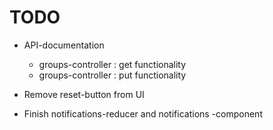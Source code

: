 # TODO

- API-documentation
  - groups-controller : get functionality
  - groups-controller : put functionality

- Remove reset-button from UI

- Finish notifications-reducer and notifications -component
